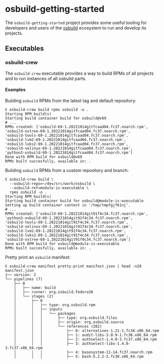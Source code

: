 # osbuild-getting-started

The `osbuild-getting-started` project provides some useful tooling for
developers and users of the [osbuild](https://osbuild.org/) ecosystem to run
and develop its projects.

## Executables

### osbuild-crew

The `osbuild-crew` executable provides a way to build RPMs of all projects and
to run instances of all osbuild parts.

#### Examples

Building `osbuild` RPMs from the latest tag and default repository:

```
€ osbuild-crew build rpms osbuild -o .
Starting RPM build(s)
Starting build container build for osbuild@v69
# ...
RPMs created: ['osbuild-69-1.20221014gitfcaad04.fc37.noarch.rpm',
'osbuild-ostree-69-1.20221014gitfcaad04.fc37.noarch.rpm',
'osbuild-tools-69-1.20221014gitfcaad04.fc37.noarch.rpm',
'osbuild-lvm2-69-1.20221014gitfcaad04.fc37.noarch.rpm',
'osbuild-luks2-69-1.20221014gitfcaad04.fc37.noarch.rpm',
'osbuild-selinux-69-1.20221014gitfcaad04.fc37.noarch.rpm',
'python3-osbuild-69-1.20221014gitfcaad04.fc37.noarch.rpm']
Done with RPM build for osbuild@v69
RPMs built succesfully, available in: .
```

Building `osbuild` RPMs from a custom repository and branch:

```
€ osbuild-crew build \
  --osbuild-repo=~/dev/src/work/osbuild \
  --osbuild-ref=module-is-executable \
  rpms osbuild -o .
Starting RPM build(s)
Starting build container build for osbuild@module-is-executable
Setting up build container context in '/tmp/tmpfgjf61nj'.
# ...
RPMs created: ['osbuild-69-1.20221014git91f4c34.fc37.noarch.rpm',
'python3-osbuild-69-1.20221014git91f4c34.fc37.noarch.rpm',
'osbuild-tools-69-1.20221014git91f4c34.fc37.noarch.rpm',
'osbuild-selinux-69-1.20221014git91f4c34.fc37.noarch.rpm',
'osbuild-lvm2-69-1.20221014git91f4c34.fc37.noarch.rpm',
'osbuild-luks2-69-1.20221014git91f4c34.fc37.noarch.rpm',
'osbuild-ostree-69-1.20221014git91f4c34.fc37.noarch.rpm']
Done with RPM build for osbuild@module-is-executable
RPMs built succesfully, available in: .
```

Pretty print an `osbuild` manifest:
```
€ osbuild-crew manifest pretty-print manifest.json | head -n20
manifest.json
├── version: 2
└── pipelines (7)
    ├── 0
    │   ├── name: build
    │   ├── runner: org.osbuild.fedora38
    │   └── stages (2)
    │       ├── 0
    │       │   ├── type: org.osbuild.rpm
    │       │   ├── inputs
    │       │   │   └── packages
    │       │   │       ├── type: org.osbuild.files
    │       │   │       ├── origin: org.osbuild.source
    │       │   │       └── references (282)
    │       │   │           ├── 0: alternatives-1.21-1.fc38.x86_64.rpm
    │       │   │           ├── 1: audit-libs-3.0.9-1.fc38.x86_64.rpm
    │       │   │           ├── 2: authselect-1.4.0-3.fc37.x86_64.rpm
    │       │   │           ├── 3: authselect-libs-1.4.0-3.fc37.x86_64.rpm
    │       │   │           ├── 4: basesystem-11-14.fc37.noarch.rpm
    │       │   │           ├── 5: bash-5.2.2-2.fc38.x86_64.rpm
```
